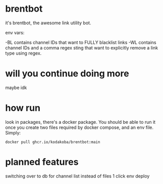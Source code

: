 # brentbot
it's brentbot, the awesome link utility bot.

env vars:

-BL contains channel IDs that want to FULLY blacklist links
-WL contains channel IDs and a comma regex sting that want to explicitly remove a link type using regex.

# will you continue doing more
maybe idk

# how run
look in packages, there's a docker package. You should be able to run it once you create two files required by docker
compose, and an env file.
Simply:
```
docker pull ghcr.io/kodakoba/brentbot:main
```

# planned features
switching over to db for channel list instead of files
1 click env deploy
